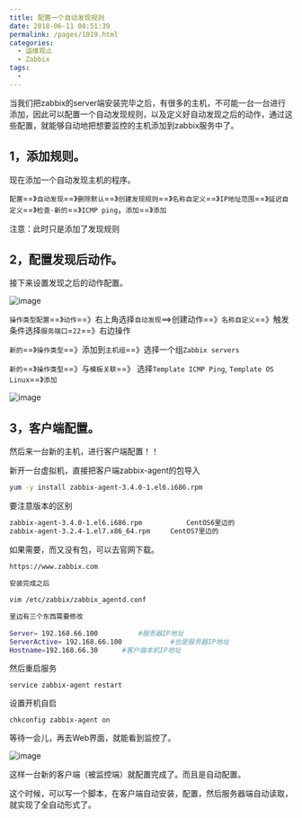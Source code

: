 ```yaml
---
title: 配置一个自动发现规则
date: 2018-06-11 08:51:39
permalink: /pages/1019.html
categories:
  - 运维观止
  - Zabbix
tags:
  - 
---
```


当我们把zabbix的server端安装完毕之后，有很多的主机，不可能一台一台进行添加，因此可以配置一个自动发现规则，以及定义好自动发现之后的动作，通过这些配置，就能够自动地把想要监控的主机添加到zabbix服务中了。

## 1，添加规则。

现在添加一个自动发现主机的程序。

`配置`==》`自动发现`==》`删除默认`==》`创建发现规则`==》`名称自定义`==》`IP地址范围`==》`延迟自定义`==》`检查-新的`==》`ICMP ping`，`添加`==》`添加`

注意：此时只是添加了发现规则

## 2，配置发现后动作。

接下来设置发现之后的动作配置。

![image](http://t.eryajf.net/imgs/2021/09/29a14d1237654f9e.jpg)

`操作类型配置`==》`动作`==》右上角选择`自动发现`==>创建动作==》`名称自定义`==》触发条件选择`服务端口`=`22`==》右边操作

`新的`==》`操作类型`==》添加到`主机组`==》选择一个组`Zabbix servers`

`新的`==》`操作类型`==》与`模板关联`==》 选择`Template ICMP Ping`, `Template OS Linux`==》`添加`

![image](http://t.eryajf.net/imgs/2021/09/8e071b166e736aaa.jpg)

## 3，客户端配置。

然后来一台新的主机，进行客户端配置！！

新开一台虚拟机，直接把客户端zabbix-agent的包导入

```sh
yum -y install zabbix-agent-3.4.0-1.el6.i686.rpm
```

要注意版本的区别

```sh
zabbix-agent-3.4.0-1.el6.i686.rpm			CentOS6里边的
zabbix-agent-3.2.4-1.el7.x86_64.rpm		CentOS7里边的
```

如果需要，而又没有包，可以去官网下载。

```sh
https://www.zabbix.com
 
安装完成之后
 
vim /etc/zabbix/zabbix_agentd.conf
 
里边有三个东西需要修改
	
Server= 192.168.66.100			#服务器IP地址
ServerActive= 192.168.66.100	        #也是服务器IP地址
Hostname=192.168.66.30		#客户端本机IP地址
```

然后重启服务

```
service zabbix-agent restart 
```

设置开机自启

```
chkconfig zabbix-agent on
```

等待一会儿，再去Web界面，就能看到监控了。

![image](http://t.eryajf.net/imgs/2021/09/e6e894b5f6a9e3f0.jpg)

这样一台新的客户端（被监控端）就配置完成了。而且是自动配置。

这个时候，可以写一个脚本，在客户端自动安装，配置，然后服务器端自动读取，就实现了全自动形式了。
